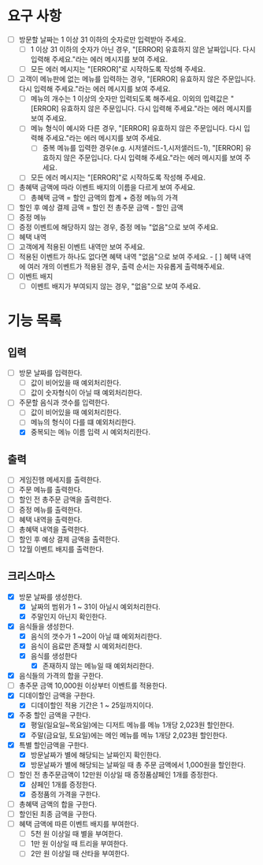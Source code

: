 
# 요구 사항

- [ ]   방문할 날짜는 1 이상 31 이하의 숫자로만 입력받아 주세요.
	- [ ]   1 이상 31 이하의 숫자가 아닌 경우, "[ERROR] 유효하지 않은 날짜입니다. 다시 입력해 주세요."라는 에러 메시지를 보여 주세요.
	- [ ]   모든 에러 메시지는 "[ERROR]"로 시작하도록 작성해 주세요.
- [ ]   고객이 메뉴판에 없는 메뉴를 입력하는 경우, "[ERROR] 유효하지 않은 주문입니다. 다시 입력해 주세요."라는 에러 메시지를 보여 주세요.
	- [ ]   메뉴의 개수는 1 이상의 숫자만 입력되도록 해주세요. 이외의 입력값은 "[ERROR] 유효하지 않은 주문입니다. 다시 입력해 주세요."라는 에러 메시지를 보여 주세요.
	- [ ]   메뉴 형식이 예시와 다른 경우, "[ERROR] 유효하지 않은 주문입니다. 다시 입력해 주세요."라는 에러 메시지를 보여 주세요.
		- [ ]   중복 메뉴를 입력한 경우(e.g. 시저샐러드-1,시저샐러드-1), "[ERROR] 유효하지 않은 주문입니다. 다시 입력해 주세요."라는 에러 메시지를 보여 주세요.
	- [ ]   모든 에러 메시지는 "[ERROR]"로 시작하도록 작성해 주세요.
- [ ]   총혜택 금액에 따라 이벤트 배지의 이름을 다르게 보여 주세요.
	- [ ]   총혜택 금액 = 할인 금액의 합계 + 증정 메뉴의 가격
- [ ]  할인 후 예상 결제 금액 = 할인 전 총주문 금액 - 할인 금액
- [ ]   증정 메뉴
  - [ ]   증정 이벤트에 해당하지 않는 경우, 증정 메뉴 "없음"으로 보여 주세요.
- [ ]   혜택 내역
   - [ ]   고객에게 적용된 이벤트 내역만 보여 주세요.
   - [ ]   적용된 이벤트가 하나도 없다면 혜택 내역 "없음"으로 보여 주세요.
    - [ ]  혜택 내역에 여러 개의 이벤트가 적용된 경우, 출력 순서는 자유롭게 출력해주세요.
- [ ]   이벤트 배지
    - [ ]   이벤트 배지가 부여되지 않는 경우, "없음"으로 보여 주세요.
 # 기능 목록
## 입력
- [ ] 방문 날짜를 입력한다.
	- [ ] 값이 비어있을 때 예외처리한다.
	- [ ] 값이 숫자형식이 아닐 때 예외처리한다.
- [ ] 주문할 음식과 갯수를 입력한다.
	- [ ] 값이 비어있을 때 예외처리한다.
	- [ ] 메뉴의 형식이 다를 떄 예외처리한다.
	- [x] 중복되는 메뉴 이름 입력 시 예외처리한다.
## 출력
- [ ] 게임진행 메세지를 출력한다.
- [ ] 주문 메뉴를 출력한다.
- [ ] 할인 전 총주문 금액을 출력한다.
- [ ] 증정 메뉴를 출력한다.
- [ ] 혜택 내역을 출력한다.
- [ ] 총혜택 내역을 출력한다.
- [ ] 할인 후 예상 결제 금액을 출력한다.
- [ ] 12월 이벤트 배지를 출력한다.
 ## 크리스마스
- [x] 방문 날짜를 생성한다.
	- [x] 날짜의 범위가 1 ~ 31이 아닐시 예외처리한다.
	- [x] 주말인지 아닌지 확인한다.
- [x] 음식들을 생성한다.
	- [x] 음식의 갯수가 1 ~20이 아닐 떄 예외처리한다.
	- [x] 음식이 음료만 존재할 시 예외처리한다.
	- [x] 음식를 생성한다
		- [x] 존재하지 않는 메뉴일 때 예외처리한다. 
- [x] 음식들의 가격의 합을 구한다.
- [ ] 총주문 금액 10,000원 이상부터 이벤트를 적용한다.
- [x] 디데이할인 금액을 구한다.
	- [x] 디데이할인 적용 기간은 1 ~ 25일까지이다.
- [x] 주중 할인 금액을 구한다.
	- [x] 평일(일요일~목요일)에는 디저트 메뉴를 메뉴 1개당 2,023원 할인한다.
	- [x] 주말(금요일, 토요일)에는 메인 메뉴를 메뉴 1개당 2,023원 할인한다.
- [x] 특별 할인금액을 구한다.
	- [x] 방문날짜가 별에 해당되는 날짜인지 확인한다.
	- [x] 방문날짜가 별에 해당되는 날짜일 때 총 주문 금액에서 1,000원을 할인한다.
- [ ] 할인 전 총주문금액이 12만원 이상일 때  증정품샴페인 1개를 증정한다.
	- [x] 샴페인 1개를 증정한다.
	- [x] 증정품의 가격을 구한다.
- [ ] 총혜택 금액의 합을 구한다.
- [ ] 할인된 최종 금액을 구한다.
- [ ] 혜택 금액에 따른 이벤트 배지를 부여한다.
	- [ ] 5천 원 이상일 때 별을 부여한다.
	- [ ] 1만 원 이상일 때 트리을 부여한다.
	- [ ] 2만 원 이상일 때 산타을 부여한다.